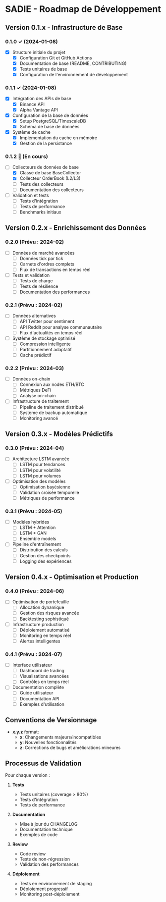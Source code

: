 # SADIE - Roadmap de Développement

## Version 0.1.x - Infrastructure de Base
### 0.1.0 ✓ (2024-01-08)
- [x] Structure initiale du projet
  - [x] Configuration Git et GitHub Actions
  - [x] Documentation de base (README, CONTRIBUTING)
  - [x] Tests unitaires de base
  - [x] Configuration de l'environnement de développement

### 0.1.1 ✓ (2024-01-08)
- [x] Intégration des APIs de base
  - [x] Binance API
  - [x] Alpha Vantage API
- [x] Configuration de la base de données
  - [x] Setup PostgreSQL/TimescaleDB
  - [x] Schéma de base de données
- [x] Système de cache
  - [x] Implémentation du cache en mémoire
  - [x] Gestion de la persistance

### 0.1.2 🔄 (En cours)
- [ ] Collecteurs de données de base
  - [x] Classe de base BaseCollector
  - [x] Collecteur OrderBook (L2/L3)
  - [ ] Tests des collecteurs
  - [ ] Documentation des collecteurs
- [ ] Validation et tests
  - [ ] Tests d'intégration
  - [ ] Tests de performance
  - [ ] Benchmarks initiaux

## Version 0.2.x - Enrichissement des Données
### 0.2.0 (Prévu : 2024-02)
- [ ] Données de marché avancées
  - [ ] Données tick par tick
  - [ ] Carnets d'ordres complets
  - [ ] Flux de transactions en temps réel
- [ ] Tests et validation
  - [ ] Tests de charge
  - [ ] Tests de résilience
  - [ ] Documentation des performances

### 0.2.1 (Prévu : 2024-02)
- [ ] Données alternatives
  - [ ] API Twitter pour sentiment
  - [ ] API Reddit pour analyse communautaire
  - [ ] Flux d'actualités en temps réel
- [ ] Système de stockage optimisé
  - [ ] Compression intelligente
  - [ ] Partitionnement adaptatif
  - [ ] Cache prédictif

### 0.2.2 (Prévu : 2024-03)
- [ ] Données on-chain
  - [ ] Connexion aux nodes ETH/BTC
  - [ ] Métriques DeFi
  - [ ] Analyse on-chain
- [ ] Infrastructure de traitement
  - [ ] Pipeline de traitement distribué
  - [ ] Système de backup automatique
  - [ ] Monitoring avancé

## Version 0.3.x - Modèles Prédictifs
### 0.3.0 (Prévu : 2024-04)
- [ ] Architecture LSTM avancée
  - [ ] LSTM pour tendances
  - [ ] LSTM pour volatilité
  - [ ] LSTM pour volumes
- [ ] Optimisation des modèles
  - [ ] Optimisation bayésienne
  - [ ] Validation croisée temporelle
  - [ ] Métriques de performance

### 0.3.1 (Prévu : 2024-05)
- [ ] Modèles hybrides
  - [ ] LSTM + Attention
  - [ ] LSTM + GAN
  - [ ] Ensemble models
- [ ] Pipeline d'entraînement
  - [ ] Distribution des calculs
  - [ ] Gestion des checkpoints
  - [ ] Logging des expériences

## Version 0.4.x - Optimisation et Production
### 0.4.0 (Prévu : 2024-06)
- [ ] Optimisation de portefeuille
  - [ ] Allocation dynamique
  - [ ] Gestion des risques avancée
  - [ ] Backtesting sophistiqué
- [ ] Infrastructure production
  - [ ] Déploiement automatisé
  - [ ] Monitoring en temps réel
  - [ ] Alertes intelligentes

### 0.4.1 (Prévu : 2024-07)
- [ ] Interface utilisateur
  - [ ] Dashboard de trading
  - [ ] Visualisations avancées
  - [ ] Contrôles en temps réel
- [ ] Documentation complète
  - [ ] Guide utilisateur
  - [ ] Documentation API
  - [ ] Exemples d'utilisation

## Conventions de Versionnage
- **x.y.z** format:
  - **x**: Changements majeurs/incompatibles
  - **y**: Nouvelles fonctionnalités
  - **z**: Corrections de bugs et améliorations mineures

## Processus de Validation
Pour chaque version :
1. **Tests**
   - Tests unitaires (coverage > 80%)
   - Tests d'intégration
   - Tests de performance

2. **Documentation**
   - Mise à jour du CHANGELOG
   - Documentation technique
   - Exemples de code

3. **Review**
   - Code review
   - Tests de non-régression
   - Validation des performances

4. **Déploiement**
   - Tests en environnement de staging
   - Déploiement progressif
   - Monitoring post-déploiement 
